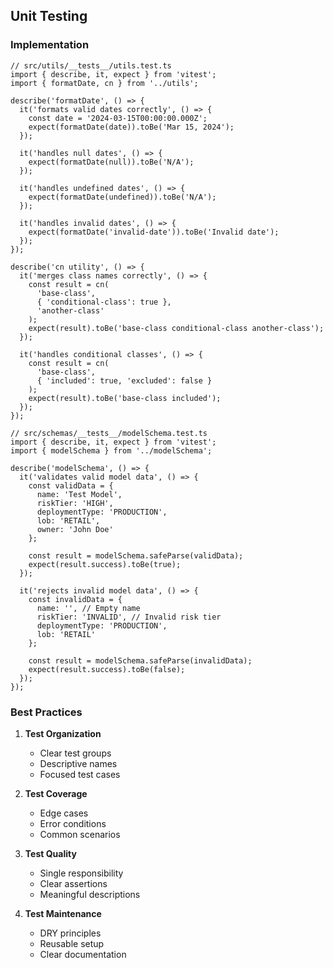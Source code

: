 ## Unit Testing

### Implementation

```tsx
// src/utils/__tests__/utils.test.ts
import { describe, it, expect } from 'vitest';
import { formatDate, cn } from '../utils';

describe('formatDate', () => {
  it('formats valid dates correctly', () => {
    const date = '2024-03-15T00:00:00.000Z';
    expect(formatDate(date)).toBe('Mar 15, 2024');
  });

  it('handles null dates', () => {
    expect(formatDate(null)).toBe('N/A');
  });

  it('handles undefined dates', () => {
    expect(formatDate(undefined)).toBe('N/A');
  });

  it('handles invalid dates', () => {
    expect(formatDate('invalid-date')).toBe('Invalid date');
  });
});

describe('cn utility', () => {
  it('merges class names correctly', () => {
    const result = cn(
      'base-class',
      { 'conditional-class': true },
      'another-class'
    );
    expect(result).toBe('base-class conditional-class another-class');
  });

  it('handles conditional classes', () => {
    const result = cn(
      'base-class',
      { 'included': true, 'excluded': false }
    );
    expect(result).toBe('base-class included');
  });
});

// src/schemas/__tests__/modelSchema.test.ts
import { describe, it, expect } from 'vitest';
import { modelSchema } from '../modelSchema';

describe('modelSchema', () => {
  it('validates valid model data', () => {
    const validData = {
      name: 'Test Model',
      riskTier: 'HIGH',
      deploymentType: 'PRODUCTION',
      lob: 'RETAIL',
      owner: 'John Doe'
    };

    const result = modelSchema.safeParse(validData);
    expect(result.success).toBe(true);
  });

  it('rejects invalid model data', () => {
    const invalidData = {
      name: '', // Empty name
      riskTier: 'INVALID', // Invalid risk tier
      deploymentType: 'PRODUCTION',
      lob: 'RETAIL'
    };

    const result = modelSchema.safeParse(invalidData);
    expect(result.success).toBe(false);
  });
});
```

### Best Practices

1. **Test Organization**
   - Clear test groups
   - Descriptive names
   - Focused test cases

2. **Test Coverage**
   - Edge cases
   - Error conditions
   - Common scenarios

3. **Test Quality**
   - Single responsibility
   - Clear assertions
   - Meaningful descriptions

4. **Test Maintenance**
   - DRY principles
   - Reusable setup
   - Clear documentation